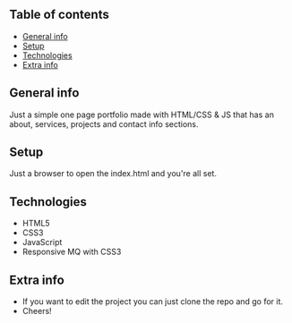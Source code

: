## Table of contents
* [General info](#general-info)
* [Setup](#setup)
* [Technologies](#technologies)
* [Extra info](#extra-info)

## General info
Just a simple one page portfolio made with HTML/CSS & JS that has an about, services, projects and contact info sections.

## Setup
Just a browser to open the index.html and you're all set.

## Technologies
- HTML5
- CSS3
- JavaScript
- Responsive MQ with CSS3

## Extra info
- If you want to edit the project you can just clone the repo and go for it.
- Cheers!
